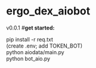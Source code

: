 # ergo_dex_aiobot
v0.0.1
#**get started:**

  pip install -r req.txt <br />
  (create .env; add TOKEN_BOT) <br />
  python aiodata/main.py <br />
  python bot_aio.py <br />
  

